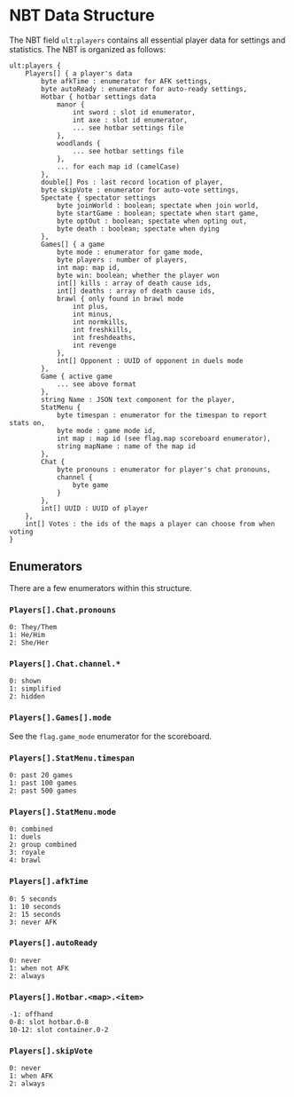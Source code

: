 # NBT Data Structure

The NBT field `ult:players` contains all essential player data for settings and statistics. The NBT is organized as follows:

    ult:players {
        Players[] { a player's data
            byte afkTime : enumerator for AFK settings,
            byte autoReady : enumerator for auto-ready settings,
            Hotbar { hotbar settings data
                manor {
                    int sword : slot id enumerator,
                    int axe : slot id enumerator,
                    ... see hotbar settings file
                },
                woodlands {
                    ... see hotbar settings file
                },
                ... for each map id (camelCase)
            },
            double[] Pos : last record location of player,
            byte skipVote : enumerator for auto-vote settings,
            Spectate { spectator settings
                byte joinWorld : boolean; spectate when join world,
                byte startGame : boolean; spectate when start game,
                byte optOut : boolean; spectate when opting out,
                byte death : boolean; spectate when dying
            },
            Games[] { a game
                byte mode : enumerator for game mode,
                byte players : number of players,
                int map: map id,
                byte win: boolean; whether the player won
                int[] kills : array of death cause ids,
                int[] deaths : array of death cause ids,
                brawl { only found in brawl mode
                    int plus,
                    int minus,
                    int normkills,
                    int freshkills,
                    int freshdeaths,
                    int revenge
                },
                int[] Opponent : UUID of opponent in duels mode
            },
            Game { active game
                ... see above format
            },
            string Name : JSON text component for the player,
            StatMenu {
                byte timespan : enumerator for the timespan to report stats on,
                byte mode : game mode id,
                int map : map id (see flag.map scoreboard enumerator),
                string mapName : name of the map id
            },
            Chat {
                byte pronouns : enumerator for player's chat pronouns,
                channel {
                    byte game
                }
            },
            int[] UUID : UUID of player
        },
        int[] Votes : the ids of the maps a player can choose from when voting
    }

## Enumerators

There are a few enumerators within this structure.

### `Players[].Chat.pronouns`

    0: They/Them
    1: He/Him
    2: She/Her

### `Players[].Chat.channel.*`

    0: shown
    1: simplified
    2: hidden

### `Players[].Games[].mode`

See the `flag.game_mode` enumerator for the scoreboard.

### `Players[].StatMenu.timespan`

    0: past 20 games
    1: past 100 games
    2: past 500 games

### `Players[].StatMenu.mode`

    0: combined
    1: duels
    2: group combined
    3: royale
    4: brawl

### `Players[].afkTime`

    0: 5 seconds
    1: 10 seconds
    2: 15 seconds
    3: never AFK

### `Players[].autoReady`

    0: never
    1: when not AFK
    2: always

### `Players[].Hotbar.<map>.<item>`

    -1: offhand
    0-8: slot hotbar.0-8
    10-12: slot container.0-2

### `Players[].skipVote`

    0: never
    1: when AFK
    2: always
